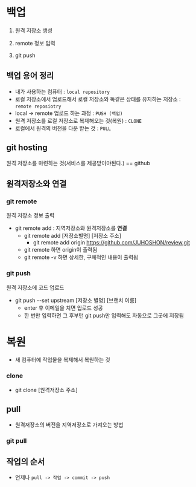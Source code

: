 # 백업

1. 원격 저장소 생성

2. remote 정보 입력
3. git push



## 백업 용어 정리

* 내가 사용하는 컴퓨터 : `local repository`
* 로컬 저장소에서 업로드해서 로컬 저장소와 똑같은 상태를 유지하는 저장소 : `remote reposiotry`
* local -> remote 업로드 하는 과정 : `PUSH (백업)`
* 원격 저장소를 로컬 저장소로 복제해오는 것(복원) : `CLONE`
* 로컬에서 원격의 버전을 다운 받는 것 : `PULL`



## git hosting

원격 저장소를 마련하는 것(서비스를 제공받아야된다.) == github



## 원격저장소와 연결

### git remote

원격 저장소 정보 출력

* git remote add : 지역저장소와 원격저장소를 **연결**
  * git remote add [저장소별명]  [저장소 주소]
    * git remote add origin https://github.com/JUHOSHON/review.git
  * git remote 하면 origin이 출력됨
  * git remote -v 하면 상세한, 구체적인 내용이 출력됨



### git push

원격 저장소에 코드 업로드

* git push  --set upstream [저장소 별명] [브랜치 이름]
  * enter 후 이메일을 치면 업로드 성공
  * 한 번만 입력하면 그 후부턴 git push만 입력해도 자동으로 그곳에 저장됨



# 복원

* 새 컴퓨터에 작업물을 복제해서 복원하는 것



### clone

* git clone [원격저장소 주소]



## pull

* 원격저장소의 버전을 지역저장소로 가져오는 방법



### git pull



## 작업의 순서

* 언제나 `pull -> 작업 -> commit -> push`





